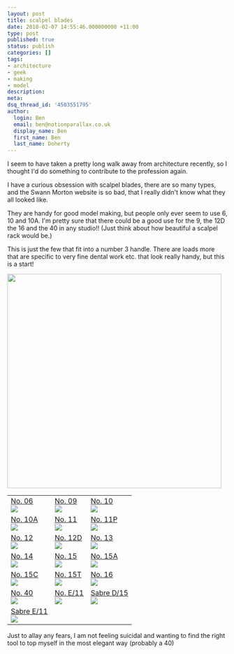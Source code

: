 ```yaml
---
layout: post
title: scalpel blades
date: 2010-02-07 14:55:46.000000000 +11:00
type: post
published: true
status: publish
categories: []
tags:
- architecture
- geek
- making
- model
description:
meta:
dsq_thread_id: '4503551795'
author:
  login: Ben
  email: ben@notionparallax.co.uk
  display_name: Ben
  first_name: Ben
  last_name: Doherty
---
```

<p>I seem to have taken a pretty long walk away from architecture recently, so I thought I'd do something to contribute to the profession again. </p>
<p>I have a curious obsession with scalpel blades, there are so many types, and the Swann Morton website is so bad, that I really didn't know what they all looked like. </p>
<p>They are handy for good model making, but people only ever seem to use 6, 10 and 10A. I'm pretty sure that there could be a good use for the 9, the 12D the 16 and the 40 in any studio!! (Just think about how beautiful a scalpel rack would be.)</p>
<p>This is just the few that fit into a number 3 handle. There are loads more that are specific to very fine dental work etc. that look really handy, but this is a start!</p>
<p><img src="{{ site.baseurl }}/assets/category_3.jpg" width="490" /></p>
<table width="490px" border="0">
<tr>
<td><a href="http://www.swann-morton.com/product/14.php">No. 06</a> <br />
        <img src="{{ site.baseurl }}/assets/da82887aaf08dbdc409bb82dadd41a2a.jpg" /></td>
<td><a href="http://www.swann-morton.com/product/15.php">No. 09</a><br />
      <img src="{{ site.baseurl }}/assets/40456ca4ec611f750ad9cf0c821a5901.jpg" /></td>
<td><a href="http://www.swann-morton.com/product/16.php">No. 10</a><br />
    <img src="{{ site.baseurl }}/assets/772b89ca74febb90159f8d4a78d78bcd.jpg" /></td>
</tr>
<tr>
<td><a href="http://www.swann-morton.com/product/17.php">No. 10A</a><br />
    <img src="{{ site.baseurl }}/assets/2b13f4d5a0c7f15bbca5aedf41904a8c.jpg" /></td>
<td><a href="http://www.swann-morton.com/product/18.php">No. 11</a><br />
    <img src="{{ site.baseurl }}/assets/dc323520a51fb35fd437a00e3647075e.jpg" /></td>
<td><a href="http://www.swann-morton.com/product/19.php">No. 11P</a><br />
    <img src="{{ site.baseurl }}/assets/792f83dc330bc7cd442ce7e8ce2ce825.jpg" /></td>
</tr>
<tr>
<td><a href="http://www.swann-morton.com/product/22.php">No. 12</a><br />
    <img src="{{ site.baseurl }}/assets/bf91cfa257c30e393dad8f05db7fbc15.jpg" /></td>
<td><a href="http://www.swann-morton.com/product/23.php">No. 12D</a><br />
    <img src="{{ site.baseurl }}/assets/c73783602d29e70696e6d76276823245.jpg" /></td>
<td><a href="http://www.swann-morton.com/product/24.php">No. 13</a><br />
    <img src="{{ site.baseurl }}/assets/77f961eca1f9464af304adfa3332fc97.jpg" /></td>
</tr>
<tr>
<td><a href="http://www.swann-morton.com/product/25.php">No. 14</a><br />
    <img src="{{ site.baseurl }}/assets/51a3fc3fc2dbec91d2eec4bc28a76f64.jpg" /></td>
<td><a href="http://www.swann-morton.com/product/26.php">No. 15</a><br />
    <img src="{{ site.baseurl }}/assets/255a55415a96ceca383dbd800a1da2b2.jpg" /></td>
<td><a href="http://www.swann-morton.com/product/27.php">No. 15A</a><br />
    <img src="{{ site.baseurl }}/assets/735d045acfa104a6af990c3af2c88720.jpg" /></td>
</tr>
<tr>
<td><a href="http://www.swann-morton.com/product/28.php">No. 15C</a><br />
    <img src="{{ site.baseurl }}/assets/dd1354be6b2a217cba601df683fe5716.jpg" /></td>
<td><a href="http://www.swann-morton.com/product/29.php">No. 15T</a><br />
    <img src="{{ site.baseurl }}/assets/23e5f58325c5e46bf612dcda4c7bd87f.jpg" /></td>
<td><a href="http://www.swann-morton.com/product/31.php">No. 16</a><br />
    <img src="{{ site.baseurl }}/assets/498c6322170e44b79cd8cae8974ce01a.jpg" /></td>
</tr>
<tr>
<td><a href="http://www.swann-morton.com/product/32.php">No. 40</a><br />
    <img src="{{ site.baseurl }}/assets/b5927a371dbff2f3fbf6ec744719f157.jpg" /></td>
<td><a href="http://www.swann-morton.com/product/20.php">No. E/11</a><br />
    <img src="{{ site.baseurl }}/assets/366479e0c30e839f9a7fc7959a68da74.jpg" /></td>
<td><a href="http://www.swann-morton.com/product/30.php">Sabre D/15</a><br />
    <img src="{{ site.baseurl }}/assets/6ad831df6647d1edb5b9d7ebad7a1de6.jpg" /></td>
</tr>
<tr>
<td><a href="http://www.swann-morton.com/product/21.php">Sabre E/11</a><br />
    <img src="{{ site.baseurl }}/assets/8e59f8c821ab5257daf3a00472d354ca.jpg" /></td>
<td>&nbsp;</td>
<td>&nbsp;</td>
</tr>
</table>
<p>Just to allay any fears, I am not feeling suicidal and wanting to find the right tool to top myself in the most elegant way (probably a 40)</p>
